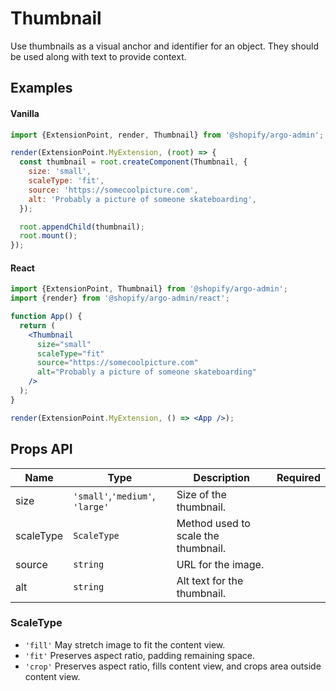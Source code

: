 # Thumbnail

Use thumbnails as a visual anchor and identifier for an object. They should be used along with text to provide context.

## Examples

#### Vanilla

```js
import {ExtensionPoint, render, Thumbnail} from '@shopify/argo-admin';

render(ExtensionPoint.MyExtension, (root) => {
  const thumbnail = root.createComponent(Thumbnail, {
    size: 'small',
    scaleType: 'fit',
    source: 'https://somecoolpicture.com',
    alt: 'Probably a picture of someone skateboarding',
  });

  root.appendChild(thumbnail);
  root.mount();
});
```

#### React

```jsx
import {ExtensionPoint, Thumbnail} from '@shopify/argo-admin';
import {render} from '@shopify/argo-admin/react';

function App() {
  return (
    <Thumbnail
      size="small"
      scaleType="fit"
      source="https://somecoolpicture.com"
      alt="Probably a picture of someone skateboarding"
    />
  );
}

render(ExtensionPoint.MyExtension, () => <App />);
```

## Props API

| Name      | Type                            | Description                         | Required |
| --------- | ------------------------------- | ----------------------------------- | -------- |
| size      | `'small'`,`'medium'`, `'large'` | Size of the thumbnail.              |          |
| scaleType | `ScaleType`                     | Method used to scale the thumbnail. |          |
| source    | `string`                        | URL for the image.                  |          |
| alt       | `string`                        | Alt text for the thumbnail.         |          |

### ScaleType

- `'fill'` May stretch image to fit the content view.
- `'fit'` Preserves aspect ratio, padding remaining space.
- `'crop'` Preserves aspect ratio, fills content view, and crops area outside content view.
